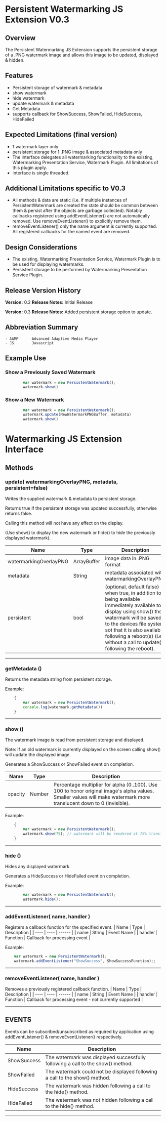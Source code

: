 # Persistent Watermarking JS Extension V0.3
## Overview
The Persistent Watermarking JS Extension supports the persistent storage of a .PNG watermark image and allows this image to be updated, displayed & hidden.

## Features
- Persistent storage of watermark & metadata
- show watermark
- hide watermark
- update watermark & metadata
- Get Metadata
- supports callback for ShowSuccess, ShowFailed, HideSuccess, HideFailed

## Expected Limitations (final version)
- 1 watermark layer only
- persistent storage for 1 .PNG image & associated metadata only
- The interface delegates all watermarking functionality to the existing, Watermarking Presentation Service, Watermark Plugin.  All limitations of this plugin apply.
- Interface is single threaded.

## Additional Limitations specific to V0.3
- All methods & data are static (i.e. if multiple instances of PersistentWatermark are created the state should be common between them & persist after the objects are garbage collected).  Notably callbacks registered using addEventListener() are not automatically removed.  Use removeEventListener() to explicitly remove them.
- removeEventListener() only the name argument is currently supported.  All registered callbacks for the named event are removed.

## Design Considerations
- The existing, Watermarking Presentation Service, Watermark Plugin is to be used for displaying watermarks.
- Persistent storage to be performed by Watermarking Presentation Service Plugin.

## Release Version History
**Version:** 0.2
**Release Notes:**
Initial Release

**Version:** 0.3
**Release Notes:**
Added persistent storage option to update.

## Abbreviation Summary
    - AAMP      Advanced Adaptive Media Player
    - JS        Javascript

## Example Use

### Show a Previously Saved Watermark
```js
	    var watermark = new PersistentWatermark();
	    watermark.show()
```

### Show a New Watermark
```js
	    var watermark = new PersistentWatermark();
	    watermark.update(NewWatermarkPNGBuffer, metadata)
	    watermark.show()
```

# Watermarking JS Extension Interface

## Methods

### update( watermarkingOverlayPNG, metadata, persistent=false)
Writes the supplied watermark & metadata to persistent storage.

Returns true if the persistent storage was updated successfully, otherwise returns false.

Calling this method will not have any effect on the display.

(Use show() to display the new watermark or hide() to hide the previously displayed watermark).

| Name | Type | Description |
| ---- | ---- | ---------- |
| watermarkingOverlayPNG | ArrayBuffer | image data in .PNG format |
| metadata | String | metadata associated with watermarkingOverlayPNG |
| persistent | bool | (optional, default false) when true, in addition to being available immediately available to display using show() the watermark will be saved to the devices file system sot that it is also available following a reboot(s) (i.e. without a call to update() following the reboot).

---

### getMetadata ()
Returns the metadata string from persistent storage.

Example:
```js
    {
    	var watermark = new PersistentWatermark();
    	console.log(watermark.getMetadata())
    }
```
---


### show ()
The watermark image is read from persistent storage and displayed.

Note: If an old watermark is currently displayed on the screen calling show() will update the displayed image.

Generates a ShowSuccess or ShowFailed event on completion.

| Name | Type | Description |
| ---- | ---- | ---------- |
| opacity | Number | Percentage multiplier for alpha (0..100). Use 100 to honor original image's alpha values.  Smaller values will make watermark more translucent down to 0 (invisible). |

Example:
```js
    {
    	var watermark = new PersistentWatermark();
    	watermark.show(75); // watermark will be rendered at 75% translucency compared to source image
    }
```
---

### hide ()
Hides any displayed watermark.

Generates a HideSuccess or HideFailed event on completion.

Example:
```js
    	var watermark = new PersistentWatermark();
	    watermark.hide();
```
---

### addEventListener( name, handler )
Registers a callback function for the specified event.
| Name | Type | Description |
| ---- | ---- | ------ |
| name | String | Event Name |
| handler | Function | Callback for processing event |

Example:
``` js
    var watermark = new PersistentWatermark();
    watermark.addEventListener("ShowSuccess", ShowSuccessFunction);;
```

---

### removeEventListener( name, handler )
Removes a previously registered callback function.
| Name | Type | Description |
| ---- | ---- | ------ |
| name | String | Event Name |
| handler | Function | Callback for processing event - not currently supported |

---

## EVENTS
Events can be subscribed/unsubscribed as required by application using addEventListener() & removeEventListener() respectively.

| Name | Description |
| ---- | ---- |
| ShowSuccess| The watermark was displayed successfully following a call to the show() method. |
| ShowFailed | The watermark could not be displayed following a call to the show() method. |
| HideSuccess| The watermark was hidden following a call to the hide() method.|
| HideFailed | The watermark was not hidden following a call to the hide() method.|
---



